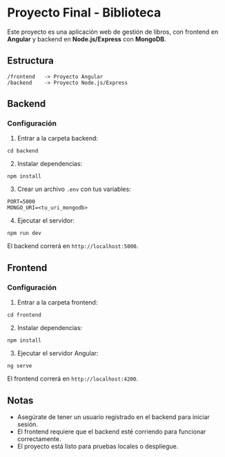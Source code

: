 # Proyecto Final - Biblioteca

Este proyecto es una aplicación web de gestión de libros, con frontend en **Angular** y backend en **Node.js/Express** con **MongoDB**.

## Estructura

```
/frontend   -> Proyecto Angular
/backend    -> Proyecto Node.js/Express
```

## Backend

### Configuración
1. Entrar a la carpeta backend:
```
cd backend
```
2. Instalar dependencias:
```
npm install
```
3. Crear un archivo `.env` con tus variables:
```
PORT=5000
MONGO_URI=<tu_uri_mongodb>
```
4. Ejecutar el servidor:
```
npm run dev
```
El backend correrá en `http://localhost:5000`.

## Frontend

### Configuración
1. Entrar a la carpeta frontend:
```
cd frontend
```
2. Instalar dependencias:
```
npm install
```
3. Ejecutar el servidor Angular:
```
ng serve
```
El frontend correrá en `http://localhost:4200`.

## Notas

- Asegúrate de tener un usuario registrado en el backend para iniciar sesión.
- El frontend requiere que el backend esté corriendo para funcionar correctamente.
- El proyecto está listo para pruebas locales o despliegue.

